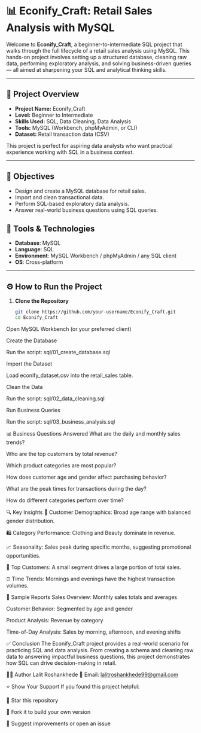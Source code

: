 # 📊 Econify_Craft: Retail Sales Analysis with MySQL

Welcome to **Econify_Craft**, a beginner-to-intermediate SQL project that walks through the full lifecycle of a retail sales analysis using MySQL. This hands-on project involves setting up a structured database, cleaning raw data, performing exploratory analysis, and solving business-driven queries — all aimed at sharpening your SQL and analytical thinking skills.

---

## 🚀 Project Overview

- **Project Name:** Econify_Craft  
- **Level:** Beginner to Intermediate  
- **Skills Used:** SQL, Data Cleaning, Data Analysis  
- **Tools:** MySQL (Workbench, phpMyAdmin, or CLI)  
- **Dataset:** Retail transaction data (CSV)

This project is perfect for aspiring data analysts who want practical experience working with SQL in a business context.

---

## 🎯 Objectives

- Design and create a MySQL database for retail sales.
- Import and clean transactional data.
- Perform SQL-based exploratory data analysis.
- Answer real-world business questions using SQL queries.

## 🧰 Tools & Technologies

- **Database**: MySQL
- **Language**: SQL
- **Environment**: MySQL Workbench / phpMyAdmin / any SQL client
- **OS**: Cross-platform

---

## ⚙️ How to Run the Project

1. **Clone the Repository**

   ```bash
   git clone https://github.com/your-username/Econify_Craft.git
   cd Econify_Craft
Open MySQL Workbench (or your preferred client)

Create the Database

Run the script:
sql/01_create_database.sql

Import the Dataset

Load econify_dataset.csv into the retail_sales table.

Clean the Data

Run the script:
sql/02_data_cleaning.sql

Run Business Queries

Run the script:
sql/03_business_analysis.sql

📊 Business Questions Answered
What are the daily and monthly sales trends?

Who are the top customers by total revenue?

Which product categories are most popular?

How does customer age and gender affect purchasing behavior?

What are the peak times for transactions during the day?

How do different categories perform over time?

🔍 Key Insights
👥 Customer Demographics: Broad age range with balanced gender distribution.

🛍️ Category Performance: Clothing and Beauty dominate in revenue.

📈 Seasonality: Sales peak during specific months, suggesting promotional opportunities.

💸 Top Customers: A small segment drives a large portion of total sales.

⏰ Time Trends: Mornings and evenings have the highest transaction volumes.

📁 Sample Reports
Sales Overview: Monthly sales totals and averages

Customer Behavior: Segmented by age and gender

Product Analysis: Revenue by category

Time-of-Day Analysis: Sales by morning, afternoon, and evening shifts

✅ Conclusion
The Econify_Craft project provides a real-world scenario for practicing SQL and data analysis. From creating a schema and cleaning raw data to answering impactful business questions, this project demonstrates how SQL can drive decision-making in retail.

🧑‍💻 Author
Lalit Roshankhede
📧 Email: lalitroshankhede99@gmail.com

⭐️ Show Your Support
If you found this project helpful:

🌟 Star this repository

🍴 Fork it to build your own version

📝 Suggest improvements or open an issue
